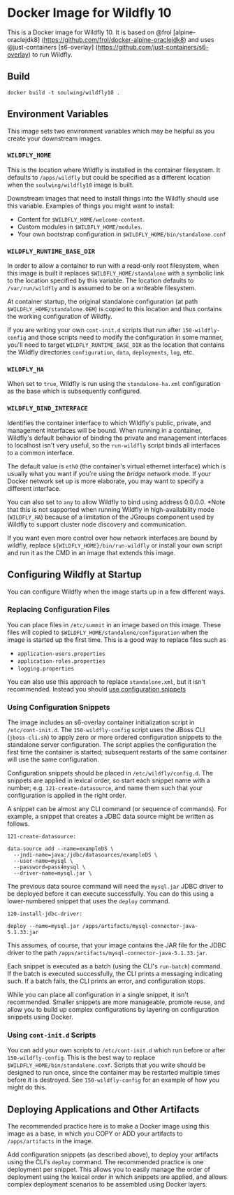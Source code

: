 # Docker Image for Wildfly 10

This is a Docker image for Wildfly 10. It is based on @frol 
[alpine-oraclejdk8] (https://github.com/frol/docker-alpine-oraclejdk8) and
uses @just-containers [s6-overlay] (https://github.com/just-containers/s6-overlay) to run Wildfly.

## Build

```
docker build -t soulwing/wildfly10 .
```

## Environment Variables

This image sets two environment variables which may be helpful as you
create your downstream images.

### `WILDFLY_HOME` 

This is the location where Wildfly is installed in the container filesystem. 
It defaults to `/apps/wildfly` but could be specified as a different location
when the `soulwing/wildfly10` image is built.

Downstream images that need to install things into the Wildfly should use 
this variable. Examples of things you might want to install:

* Content for `$WILDFLY_HOME/welcome-content`.
* Custom modules in `$WILDFLY_HOME/modules`.
* Your own bootstrap configuration in `$WILDFLY_HOME/bin/standalone.conf`


### `WILDFLY_RUNTIME_BASE_DIR` 

In order to allow a container to run with a read-only root filesystem, when
this image is built it replaces `$WILDFLY_HOME/standalone` with a symbolic
link to the location specified by this variable. The location defaults to
`/var/run/wildfly` and is assumed to be on a writeable filesystem.

At container startup, the original standalone configuration (at path
`$WILDFLY_HOME/standalone.OEM`) is copied to this location and thus contains
the working configuration of Wildfly.

If you are writing your own `cont-init.d` scripts that run after 
`150-wildfly-config` and those scripts need to modify the configuration in 
some manner, you'll need to target `WILDFLY_RUNTIME_BASE_DIR` as the location
that contains the Wildfly directories `configuration`, `data`, `deployments`, 
`log`, etc.


### `WILDFLY_HA`

When set to `true`, Wildfly is run using the `standalone-ha.xml` configuration
as the base which is subsequently configured.


### `WILDFLY_BIND_INTERFACE`

Identifies the container interface to which Wildfly's public, private, and management
interfaces will be bound. When running in a container, Wildfly's default behavior of 
binding the private and management interfaces to localhost isn't very useful, so the
`run-wildfly` script binds all interfaces to a common interface.

The default value is `eth0` (the container's virtual ethernet interface) which is 
usually what you want if you're using the _bridge_ network mode. If your Docker network
set up is more elaborate, you may want to specify a different interface.  

You can also  set to `any` to allow Wildfly to bind using address 0.0.0.0. *Note that
this is not supported when running Wildfly in high-availability mode (`WILDFLY_HA`) 
because of a limitation of the JGroups component used by Wildfly to support cluster node
discovery and communication.

If you want even more control over how network interfaces are bound by wildfly, 
replace `${WILDFLY_HOME}/bin/run-wildfly` or install your own script and run it as the
CMD in an image that extends this image.


## Configuring Wildfly at Startup

You can configure Wildfly when the image starts up in a few different ways.

### Replacing Configuration Files

You can place files in `/etc/summit` in an image based on this image. These 
files will copied to `$WILDFLY_HOME/standalone/configuration` when the image
is started up the first time. This is a good way to replace files such as

* `application-users.properties`
* `application-roles.properties`
* `logging.properties`

You can also use this approach to replace `standalone.xml`, but it isn't
recommended. Instead you should [use configuration snippets](#using-configuration-snippets)

### Using Configuration Snippets

The image includes an s6-overlay container initialization script in 
`/etc/cont-init.d`. The `150-wildfly-config` script uses the JBoss CLI 
(`jboss-cli.sh`) to apply zero or more ordered configuration snippets to 
the standalone server configuration. The script applies the configuration 
the first time the container is started; subsequent restarts of the same 
container will use the same configuration.

Configuration snippets should be placed in `/etc/wildfly/config.d`. The 
snippets are applied in lexical order, so start each snippet name with 
a number; e.g. `121-create-datasource`, and name them such that your 
configuration is applied in the right order. 

A snippet can be almost any CLI command (or sequence of commands). For example,
a snippet that creates a JDBC data source might be written as follows.

`121-create-datasource:`
```
data-source add --name=exampleDS \
  --jndi-name=java:/jdbc/datasources/exampleDS \
  --user-name=mysql \
  --password=pass4mysql \
  --driver-name=mysql.jar \
```

The previous data source command will need the `mysql.jar` JDBC driver to be 
deployed before it can execute successfully. You can do this using a 
lower-numbered snippet that uses the `deploy` command.

`120-install-jdbc-driver:`
```
deploy --name=mysql.jar /apps/artifacts/mysql-connector-java-5.1.33.jar
```

This assumes, of course, that your image contains the JAR file for the JDBC
driver to the path `/apps/artifacts/mysql-connector-java-5.1.33.jar`.

Each snippet is executed as a batch (using the CLI's `run-batch`) command. 
If the batch is executed successfully, the CLI prints a messaging indicating 
such. If a batch fails, the CLI prints an error, and configuration stops.

While you can place all configuration in a single snippet, it isn't 
recommended. Smaller snippets are more manageable, promote reuse, and allow 
you to build up complex configurations by layering on configuration snippets 
using Docker.

### Using `cont-init.d` Scripts

You can add your own scripts to `/etc/cont-init.d` which run before or after
`150-wildfly-config`. This is the best way to replace 
`$WILDFLY_HOME/bin/standalone.conf`. Scripts that you write should be designed
to run once, since the container may be restarted multiple times before it
is destroyed. See `150-wildfly-config` for an example of how you might
do this.

## Deploying Applications and Other Artifacts

The recommended practice here is to make a Docker image using this image as
a base, in which you COPY or ADD your artifacts to `/apps/artifacts` in the
image. 

Add configuration snippets (as described above), to deploy your artifacts
using the CLI's `deploy` command. The recommended practice is one deployment
per snippet. This allows you to easily manage the order of deployment using 
the lexical order in which snippets are applied, and allows complex 
deployment scenarios to be assembled using Docker layers.

